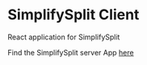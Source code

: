 # SimplifySplit Client

React application for SimplifySplit 

Find the SimplifySplit server App [here](https://github.com/athulramesh/splitify)
